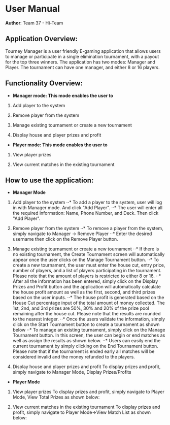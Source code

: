 
# User Manual

**Author**: Team 37 - Hi-Team

## Application Overview:

Tourney Manager is a user friendly E-gaming application that allows users to manage or participate in a single elimination tournament, with a payout for the top three winners. The application has two modes: Manager and Player. The tournament can have one manager, and either 8 or 16 players.

## Functionality Overview:

- **Manager mode: This mode enables the user to**

1.	Add player to the system

2.	Remove player from the system

3.	Manage existing tournament or create a new tournament

4.	Display house and player prizes and profit

- **Player mode: This mode enables the user to**

1.	View player prizes

2.	View current matches in the existing tournament

## How to use the application:

- **Manager Mode**

1.	Add player to the system
⋅⋅* To add a player to the system, user will log in with Manager mode. And click "Add Player".
⋅⋅* The user will enter all the required information: Name, Phone Number, and Deck. Then click "Add Player".

2.	Remove player from the system
⋅⋅* To remove a player from the system, simply navigate to Manager -> Remove Player
⋅⋅* Enter the desired username then click on the Remove Player button.

3.	Manage existing tournament or create a new tournament
⋅⋅* If there is no existing tournament, the Create Tournament screen will automatically appear once the user clicks on the Manage Tournament button.
⋅⋅* To create a new tournament, the user must enter the house cut, entry price, number of players, and a list of players participating in the tournament. Please note that the amount of players is restricted to either 8 or 16.
⋅⋅* After all the information has been entered, simply click on the Display Prizes and Profit button and the application will automatically calculate the house profit amount as well as the first, second, and third prizes based on the user inputs.
⋅⋅* The house profit is generated based on the House Cut percentage input of the total amount of money collected. The 1st, 2nd, and 3rd prizes are 50%, 30% and 20% of the prize pool remaining after the house cut. Please note that the results are rounded to the nearest integer.
⋅⋅* Once the users validate the information, simply click on the Start Tournament button to create a tournament as shown below
⋅⋅* To manage an existing tournament, simply click on the Manage Tournament button. In this screen, the user can begin or end matches as well as assign the results as shown below.
⋅⋅* Users can easily end the current tournament by simply clicking on the End Tournament button. Please note that if the tournament is ended early all matches will be considered invalid and the money refunded to the players.


4.	Display house and player prizes and profit
To display prizes and profit, simply navigate to Manager Mode, Display Prizes/Profits

- **Player Mode**

1.	View player prizes
To display prizes and profit, simply navigate to Player Mode, View Total Prizes as shown below:


2.	View current matches in the existing tournament
To display prizes and profit, simply navigate to Player Mode->View Match List as shown below:











